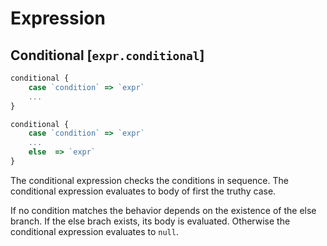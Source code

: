 # Expression

## Conditional [`expr.conditional`]

```js
conditional {
    case `condition` => `expr`
    ...
}
```

```js
conditional {
    case `condition` => `expr`
    ...
    else  => `expr`
}
```

The conditional expression checks the conditions in sequence.
The conditional expression evaluates to body of first the truthy case. 

If no condition matches the behavior depends on the existence of the else branch.
If the else brach exists, its body is evaluated.
Otherwise the conditional expression evaluates to `null`.
